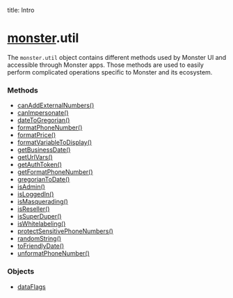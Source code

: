 title: Intro

# [monster][monster].util
The `monster.util` object contains different methods used by Monster UI and accessible through Monster apps. Those methods are used to easily perform complicated operations specific to Monster and its ecosystem.

### Methods
* [canAddExternalNumbers()][can_add_external_numbers]
* [canImpersonate()][can_impersonate]
* [dateToGregorian()][date_to_gregorian]
* [formatPhoneNumber()][format_phone_number]
* [formatPrice()][format_price]
* [formatVariableToDisplay()][format_variable_to_display]
* [getBusinessDate()][get_business_date]
* [getUrlVars()][get_url_vars]
* [getAuthToken()][get_auth_token]
* [getFormatPhoneNumber()][get_format_phone_number]
* [gregorianToDate()][gregorian_to_date]
* [isAdmin()][is_admin]
* [isLoggedIn()][is_logged_in]
* [isMasquerading()][is_masquerading]
* [isReseller()][is_reseller]
* [isSuperDuper()][is_super_duper]
* [isWhitelabeling()][is_whitelabeling]
* [protectSensitivePhoneNumbers()][protect_sensitive_phone_numbers]
* [randomString()][random_string]
* [toFriendlyDate()][to_friendly_date]
* [unformatPhoneNumber()][unformat_phone_number]

### Objects
* [dataFlags][dataFlags]

[monster]: ../monster.md

[can_add_external_numbers]: util/canAddExternalNumbers().md
[can_impersonate]: util/canImpersonate().md
[dataFlags]: util/dataFlags.md
[date_to_gregorian]: util/dateToGregorian().md
[format_phone_number]: util/formatPhoneNumber().md
[format_price]: util/formatPrice().md
[format_variable_to_display]: util/formatVariableToDisplay().md
[get_business_date]: util/getBusinessDate().md
[get_url_vars]: util/getUrlVars().md
[get_auth_token]: util/getAuthToken().md
[get_format_phone_number]: util/getFormatPhoneNumber().md
[gregorian_to_date]: util/gregorianToDate().md
[is_admin]: util/isAdmin().md
[is_logged_in]: util/isLoggedIn().md
[is_masquerading]: util/isMasquerading().md
[is_reseller]: util/isReseller().md
[is_super_duper]: util/isSuperDuper().md
[is_whitelabeling]: util/isWhitelabeling().md
[protect_sensitive_phone_numbers]: util/protectSensitivePhoneNumbers().md
[random_string]: util/randomString().md
[to_friendly_date]: util/toFriendlyDate().md
[unformat_phone_number]: util/unformatPhoneNumber().md
